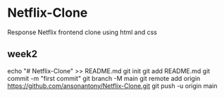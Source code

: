 # Netflix-Clone
Response Netflix frontend clone using html and css
## week2

  echo "# Netflix-Clone" >> README.md
  git init
  git add README.md
  git commit -m "first commit"
  git branch -M main
  git remote add origin https://github.com/ansonantony/Netflix-Clone.git
  git push -u origin main
